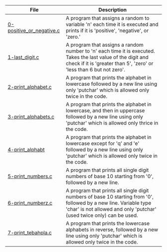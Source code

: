 |File|Description|
|-|-|
|[0-positive_or_negative.c](0-positive_or_negative.c)|A program that assigns a random to variable 'n' each time it is executed and prints if it is 'positive', 'negative', or 'zero.'|
|[1-last_digit.c](1-last_digit.c)|A program that assigns a random number to 'n' each time it is executed. Takes the last value of the digit and check if it is 'greater than 5', 'zero' or 'less than 6 but not zero'.|
|[2-print_alphabet.c](2-print_alphabet.c)|A program that prints the alphabet in lowercase followed by a new line using only 'putchar' which is allowed only twice in the code.|
|[3-print_alphabets.c](3-print_alphabets.c)|A program that prints the alphabet in lowercase, and then in uppercase followed by a new line using only 'putchar' which is allowed only thrice in the code.|
|[4-print_alphabt](4-print_alphabt)|A program that prints the alphabet in lowercase except for 'q' and 'e' followed by a new line using only 'putchar' which is allowed only twice in the code.|
|[5-print_numbers.c](5-print_numbers.c)|A program that prints all single digit numbers of base 10 starting from '0', followed by a new line.|
|[6-print_numberz.c](6-print_numberz.c)|A program that prints all single digit numbers of base 10 starting from '0', followed by a new line. Variable type 'char' is not allowed and only 'putchar' (used twice only) can be used.|
|[7-print_tebahpla.c](7-print_tebahpla.c)|A program that prints the lowercase alphabets in reverse, followed by a new line using only 'putchar' which is allowed only twice in the code.|
